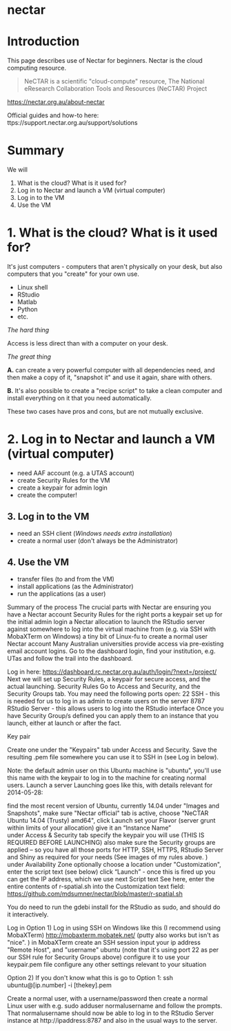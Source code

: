 nectar
======


# Introduction


This page describes use of Nectar for beginners. Nectar is the cloud computing resource. 

> NeCTAR is a scientific "cloud-compute" resource, The National eResearch 
> Collaboration Tools and Resources (NeCTAR) Project  

https://nectar.org.au/about-nectar

Official guides and how-to here: ttps://support.nectar.org.au/support/solutions

# Summary

We will

1. What is the cloud? What is it used for? 
2. Log in to Nectar and launch a VM (virtual computer)
3. Log in to the VM
4. Use the VM


# 1. What is the cloud? What is it used for? 

It's just computers - computers that aren't physically on your desk, but also computers that you "create" for your own use. 

* Linux shell
* RStudio
* Matlab
* Python
* etc. 

*The hard thing*

Access is less direct than with a computer on your desk. 

*The great thing*

**A.** can create a very powerful computer with all dependencies need, and then make a copy of it, "snapshot it" and use it again, share with others. 

**B.** It's also possible to create a "recipe script" to take a clean computer and install everything on it that you need automatically. 

These two cases have pros and cons, but are not mutually exclusive. 

# 2. Log in to Nectar and launch a VM (virtual computer)

* need AAF account (e.g. a UTAS account)
* create Security Rules for the VM
* create a keypair for admin login
* create the computer!

## 3. Log in to the VM

* need an SSH client (*Windows needs extra installation*)
* create a normal user (don't always be the Administrator)

## 4. Use the VM

* transfer files (to and from the VM)
* install applications (as the Administrator)
* run the applications (as a user)


Summary of the process 
The crucial parts with Nectar are ensuring you have
a Nectar account
Security Rules for the right ports
a keypair set up for the initial admin login 
a Nectar allocation to launch the RStudio server against
somewhere to log into the virtual machine from (e.g. via SSH with MobaXTerm on Windows)
a tiny bit of Linux-fu to create a normal user
Nectar account
Many Australian universities provide access via pre-existing email account logins.  Go to the dashboard login, find your institution, e.g. UTas and follow the trail into the dashboard.  

Log in here: https://dashboard.rc.nectar.org.au/auth/login/?next=/project/
Next we will set up Security Rules, a keypair for secure access, and the actual launching. 
Security Rules
Go to Access and Security, and the Security Groups tab.
You may need the following ports open:
22   SSH  - this is needed for us to log in as admin to create users on the server
8787  RStudio Server - this allows users to log into the RStudio interface
Once you have Security Group/s defined you can apply them to an instance that you launch, either at launch or after the fact.

Key pair

Create one under the "Keypairs" tab under Access and Security. Save the resulting .pem file somewhere you can use it to SSH in (see Log in below). 

Note: the default admin user on this Ubuntu machine is "ubuntu", you'll use this name with the keypair to log in to the machine for creating normal users. 
Launch a server
Launching goes like this, with details relevant for 2014-05-28: 

find the most recent version of Ubuntu, currently 14.04 under "Images and Snapshots", make sure "Nectar official" tab is active, choose "NeCTAR Ubuntu 14.04 (Trusty) amd64", click Launch
set your Flavor (server grunt within limits of your allocation)
give it an “Instance Name”  
under Access & Security tab specify the keypair you will use (THIS IS REQUIRED BEFORE LAUNCHING)
also make sure the Security groups are applied – so you have all those ports for HTTP, SSH, HTTPS, RStudio Server and Shiny as required for your needs (See images of my rules above. )
under Availability Zone optionally choose a location
under "Customization", enter the script text (see below)
click “Launch” - once this is fired up you can get the IP address, which we use next
Script text
See here, enter the entire contents of r-spatial.sh into the Customization text field: 
https://github.com/mdsumner/nectar/blob/master/r-spatial.sh

You do need to run the gdebi install for the RStudio as sudo, and should do it interactively. 

Log in
Option 1)
Log in using SSH on Windows like this (I recommend using MobaXTerm)  http://mobaxterm.mobatek.net/
     (putty also works but isn't as "nice". )
in MobaXTerm create an SSH session
input your ip address "Remote Host", and "username"  ubuntu (note that it's using port 22 as per our SSH rule for Security Groups above)
configure it to use your keypair.pem file
configure any other settings relevant to your situation

Option 2)
If you don't know what this is go to Option 1: 
ssh ubuntu@[ip.number] -i [thekey].pem

Create a normal user, with a username/password
then create a normal Linux user with e.g. sudo adduser normalusername and follow the prompts. 
That normalusername should now be able to log in to the RStudio Server instance at http://ipaddress:8787 and also in the usual ways to the server. 







